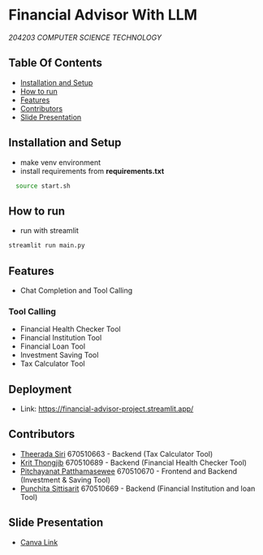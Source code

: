 # Financial Advisor With LLM
*204203 COMPUTER SCIENCE TECHNOLOGY*
## Table Of Contents
- [Installation and Setup](#installation-and-setup)
- [How to run](#how-to-run)
- [Features](#features)
- [Contributors](#contributors)
- [Slide Presentation](#slide-presentation)
## Installation and Setup
  - make venv environment
  - install requirements from **requirements.txt**
  ```sh
    source start.sh
  ```
## How to run
  - run with streamlit
  ```sh
  streamlit run main.py
  ```
## Features
 - Chat Completion and Tool Calling
### Tool Calling
- Financial Health Checker Tool
- Financial Institution Tool
- Financial Loan Tool
- Investment Saving Tool
- Tax Calculator Tool
## Deployment
  - Link: https://financial-advisor-project.streamlit.app/
## Contributors
 *  [Theerada Siri](https://github.com/Cellul4r) 670510663 - Backend (Tax Calculator Tool)
 * [Krit Thongjib](https://github.com/Not-Tan) 670510689 - Backend (Financial Health Checker Tool)
 * [Pitchayanat Patthamasewee](https://github.com/Fres26) 670510670 - Frontend and Backend (Investment & Saving Tool)
 * [Punchita Sittisarit](https://github.com/q28jes) 670510669 - Backend (Financial Institution and loan Tool)
## Slide Presentation
  - [Canva Link](https://www.canva.com/design/DAG1k1nzBWI/GiDsgFCWvvSzcmjPGEyEQg/edit?utm_content=DAG1k1nzBWI&utm_campaign=designshare&utm_medium=link2&utm_source=sharebutton)
